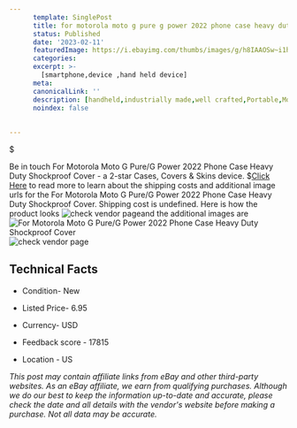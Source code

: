 ```yaml
---
      template: SinglePost
      title: for motorola moto g pure g power 2022 phone case heavy duty shockproof cover
      status: Published
      date: '2023-02-11'
      featuredImage: https://i.ebayimg.com/thumbs/images/g/h8IAAOSw~i1hnh2K/s-l225.jpg
      categories: 
      excerpt: >-
        [smartphone,device ,hand held device]
      meta:
      canonicalLink: ''
      description: [handheld,industrially made,well crafted,Portable,Mobile,Compact,Convenient,Lightweight,Maneuverable,Man-portable,Miniature,Carriable,Hand-held,Light,Holdable,Transportable,Mobile device,Pocket-sized,On-the-go,Wireless,Cordless,Compact size,Convenient size, smartphone,device ,hand held device]
      noindex: false
      
        
---
```

$

Be in touch For Motorola Moto G Pure/G Power 2022 Phone Case Heavy Duty Shockproof Cover - a 2-star Cases, Covers & Skins device.
$[Click Here](https://www.ebay.com/itm/144304671043?hash=item21993a8943%3Ag%3Ah8IAAOSw%7Ei1hnh2K&mkevt=1&mkcid=1&mkrid=711-53200-19255-0&campid=%253CePNCampaignId%253E&customid=%253CreferenceId%253E&toolid=10049) to read more to learn about the shipping costs and additional image urls for the For Motorola Moto G Pure/G Power 2022 Phone Case Heavy Duty Shockproof Cover. Shipping cost is undefined. Here is how the product looks ![check vendor page](https://i.ebayimg.com/thumbs/images/g/h8IAAOSw~i1hnh2K/s-l225.jpg)and the additional images are![For Motorola Moto G Pure/G Power 2022 Phone Case Heavy Duty Shockproof Cover](https://i.ebayimg.com/images/g/h8IAAOSw~i1hnh2K/s-l1200.jpg)![check vendor page](https://origin-galleryplus.ebayimg.com/ws/web/144304671043_2_0_1/225x225.jpg,https://origin-galleryplus.ebayimg.com/ws/web/144304671043_3_0_1/225x225.jpg,https://origin-galleryplus.ebayimg.com/ws/web/144304671043_4_0_1/225x225.jpg,https://origin-galleryplus.ebayimg.com/ws/web/144304671043_5_0_1/225x225.jpg,https://origin-galleryplus.ebayimg.com/ws/web/144304671043_6_0_1/225x225.jpg,https://origin-galleryplus.ebayimg.com/ws/web/144304671043_7_0_1/225x225.jpg,https://origin-galleryplus.ebayimg.com/ws/web/144304671043_8_0_1/225x225.jpg,https://origin-galleryplus.ebayimg.com/ws/web/144304671043_9_0_1/225x225.jpg,https://origin-galleryplus.ebayimg.com/ws/web/144304671043_10_0_1/225x225.jpg,https://origin-galleryplus.ebayimg.com/ws/web/144304671043_11_0_1/225x225.jpg,https://origin-galleryplus.ebayimg.com/ws/web/144304671043_12_0_1/225x225.jpg)



 ## Technical Facts 



     
      

 - Condition- New 


      

 - Listed Price- 6.95 


      

 - Currency- USD 


      

 - Feedback score - 17815 


      

 - Location - US 


      
      

 *_This post may contain affiliate links from eBay and other third-party websites. As an eBay affiliate, we earn from qualifying purchases. Although we do our best to keep the information up-to-date and accurate, please check the date and all details with the vendor's website before making a purchase. Not all data may be accurate._*






